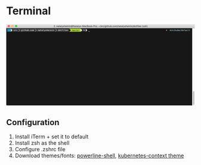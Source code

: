# Terminal

<img src="natalyiterm.png" width="1000">

## Configuration

1. Install iTerm + set it to default
2. Install zsh as the shell
3. Configure .zshrc file
4. Download themes/fonts: [powerline-shell](https://github.com/b-ryan/powerline-shell), [kubernetes-context theme](https://github.com/KnVerey/k8s-workflow-utils)
